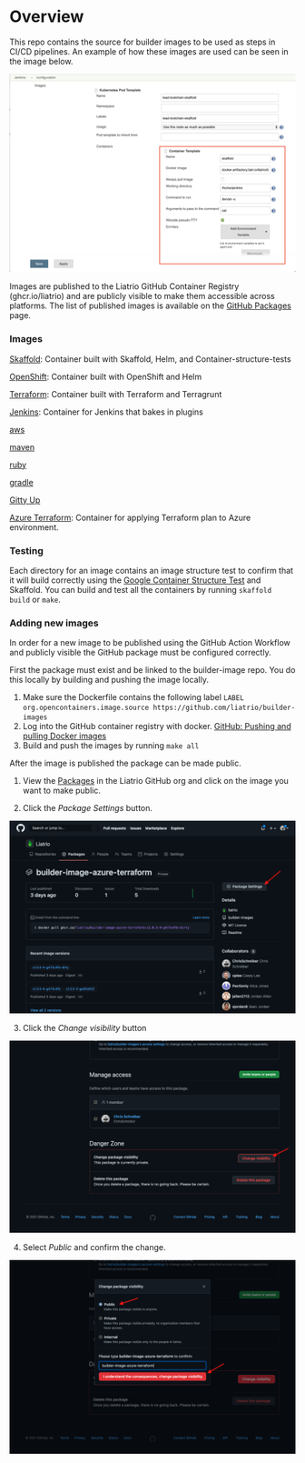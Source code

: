 # Overview
This repo contains the source for builder images to be used as steps in CI/CD pipelines. An example of how these images are used can be seen in the image below.

<img src="img/jenkins-skaffold-agent.png" width="600">


Images are published to the Liatrio GitHub Container Registry (ghcr.io/liatrio) and are publicly visible to make them accessible across platforms. The list of published images is available on the [GitHub Packages](https://github.com/orgs/liatrio/packages) page.

### Images
[Skaffold](builder-image-skaffold): Container built with Skaffold, Helm, and Container-structure-tests

[OpenShift](builder-image-openshift): Container built with OpenShift and Helm

[Terraform](builder-image-terraform): Container built with Terraform and Terragrunt

[Jenkins](jenkins-image): Container for Jenkins that bakes in plugins

[aws](builder-image-aws)

[maven](builder-image-maven)

[ruby](builder-image-ruby)

[gradle](builder-image-gradle)

[Gitty Up](builder-image-gitty-up)

[Azure Terraform](builder-image-azure-terraform): Container for applying Terraform plan to Azure environment. 

### Testing
Each directory for an image contains an image structure test to confirm that it will build correctly using the
[Google Container Structure Test](https://github.com/GoogleContainerTools/container-structure-test) and Skaffold.
You can build and test all the containers by running `skaffold build` or `make`.

### Adding new images

In order for a new image to be published using the GitHub Action Workflow and publicly visible the GitHub package must be configured correctly.

First the package must exist and be linked to the builder-image repo. You do this locally by building and pushing the image locally.

1. Make sure the Dockerfile contains the following label `LABEL org.opencontainers.image.source https://github.com/liatrio/builder-images`
2. Log into the GitHub container registry with docker. [GitHub: Pushing and pulling Docker images](https://docs.github.com/en/packages/guides/pushing-and-pulling-docker-images#authenticating-to-github-container-registry)
3. Build and push the images by running `make all`

After the image is published the package can be made public.

1. View the [Packages](https://github.com/orgs/liatrio/packages) in the Liatrio GitHub org and click on the image you want to make public.

2. Click the *Package Settings* button.

<img src="img/github-package-details.png" width="600">


3. Click the *Change visibility* button

<img src="img/github-package-settings.png" width="600">


4. Select *Public* and confirm the change.

<img src="img/github-package-visibility.png" width="600">

